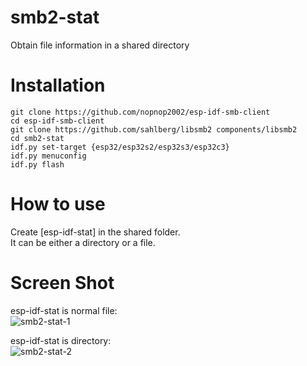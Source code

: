 # smb2-stat   
Obtain file information in a shared directory

# Installation

```
git clone https://github.com/nopnop2002/esp-idf-smb-client
cd esp-idf-smb-client
git clone https://github.com/sahlberg/libsmb2 components/libsmb2
cd smb2-stat
idf.py set-target {esp32/esp32s2/esp32s3/esp32c3}
idf.py menuconfig
idf.py flash
```

# How to use   
Create [esp-idf-stat] in the shared folder.   
It can be either a directory or a file.   

# Screen Shot   
esp-idf-stat is normal file:   
![smb2-stat-1](https://user-images.githubusercontent.com/6020549/119463428-b7ab8e00-bd7c-11eb-93aa-dbb3c9ca0bb8.jpg)

esp-idf-stat is directory:   
![smb2-stat-2](https://user-images.githubusercontent.com/6020549/119463434-b8442480-bd7c-11eb-8abd-a9a44a5cbfa0.jpg)

